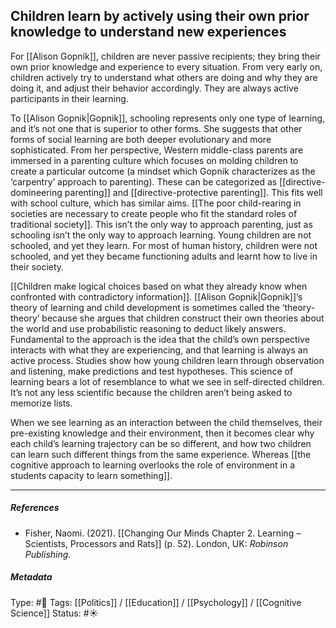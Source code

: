 ## Children learn by actively using their own prior knowledge to understand new experiences # 

For [[Alison Gopnik]], children are never passive recipients; they bring their own prior knowledge and experience to every situation. From very early on, children actively try to understand what others are doing and why they are doing it, and adjust their behavior accordingly. They are always active participants in their learning.

To [[Alison Gopnik|Gopnik]], schooling represents only one type of learning, and it’s not one that is superior to other forms. She suggests that other forms of social learning are both deeper evolutionary and more sophisticated. From her perspective, Western middle-class parents are immersed in a parenting culture which focuses on molding children to create a particular outcome (a mindset which Gopnik characterizes as the ‘carpentry’ approach to parenting). These can be categorized as [[directive-domineering parenting]] and [[directive-protective parenting]]. This fits well with school culture, which has similar aims. [[The poor child-rearing in societies are necessary to create people who fit the standard roles of traditional society]]. This isn’t the only way to approach parenting, just as schooling isn’t the only way to approach learning. Young children are not schooled, and yet they learn. For most of human history, children were not schooled, and yet they became functioning adults and learnt how to live in their society.

[[Children make logical choices based on what they already know when confronted with contradictory information]]. [[Alison Gopnik|Gopnik]]’s theory of learning and child development is sometimes called the ‘theory-theory’ because she argues that children construct their own theories about the world and use probabilistic reasoning to deduct likely answers. Fundamental to the approach is the idea that the child’s own perspective interacts with what they are experiencing, and that learning is always an active process. Studies show how young children learn through observation and listening, make predictions and test hypotheses. This science of learning bears a lot of resemblance to what we see in self-directed children. It’s not any less scientific because the children aren’t being asked to memorize lists.

When we see learning as an interaction between the child themselves, their pre-existing knowledge and their environment, then it becomes clear why each child’s learning trajectory can be so different, and how two children can learn such different things from the same experience. Whereas [[the cognitive approach to learning overlooks the role of environment in a students capacity to learn something]].

___

##### References

- Fisher, Naomi. (2021). [[Changing Our Minds Chapter 2. Learning – Scientists, Processors and Rats]] (p. 52). London, UK: _Robinson Publishing_.

##### Metadata

Type: #🔴 
Tags: [[Politics]] / [[Education]] / [[Psychology]] / [[Cognitive Science]]
Status: #☀️ 
